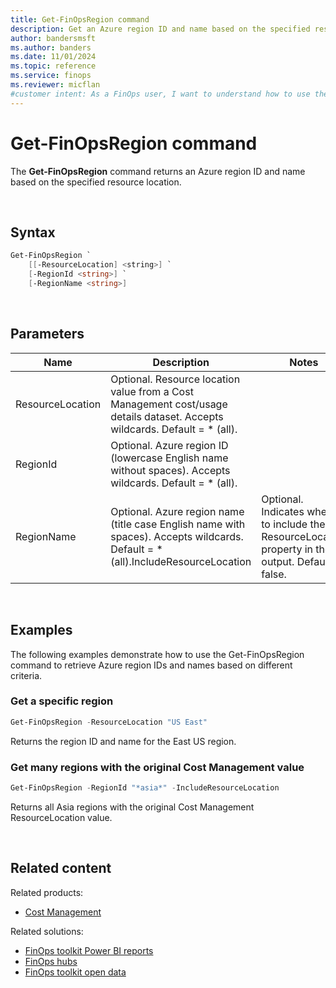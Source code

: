 ```yaml
---
title: Get-FinOpsRegion command
description: Get an Azure region ID and name based on the specified resource location using the Get-FinOpsRegion command in the FinOpsToolkit module.
author: bandersmsft
ms.author: banders
ms.date: 11/01/2024
ms.topic: reference
ms.service: finops
ms.reviewer: micflan
#customer intent: As a FinOps user, I want to understand how to use the what Get-FinOpsRegion command in the FinOpsToolkit module.
---
```


<!-- markdownlint-disable-next-line MD025 -->
# Get-FinOpsRegion command

The **Get-FinOpsRegion** command returns an Azure region ID and name based on the specified resource location.

<br>

## Syntax

```powershell
Get-FinOpsRegion `
    [[-ResourceLocation] <string>] `
    [-RegionId <string>] `
    [-RegionName <string>]
```

<br>

## Parameters

| Name            | Description                                                                                                                      | Notes
| --------------- | -------------------------------------------------------------------------------------------------------------------------------- | ---------------------------------------------------------------------------------------------------- |
| ResourceLocation | Optional. Resource location value from a Cost Management cost/usage details dataset. Accepts wildcards. Default = \* (all).      |
| RegionId        | Optional. Azure region ID (lowercase English name without spaces). Accepts wildcards. Default = \* (all).                        |
| RegionName      | Optional. Azure region name (title case English name with spaces). Accepts wildcards. Default = \* (all).IncludeResourceLocation | Optional. Indicates whether to include the ResourceLocation property in the output. Default = false. |

<br>

## Examples

The following examples demonstrate how to use the Get-FinOpsRegion command to retrieve Azure region IDs and names based on different criteria.

### Get a specific region

```powershell
Get-FinOpsRegion -ResourceLocation "US East"
```

Returns the region ID and name for the East US region.

### Get many regions with the original Cost Management value

```powershell
Get-FinOpsRegion -RegionId "*asia*" -IncludeResourceLocation
```

Returns all Asia regions with the original Cost Management ResourceLocation value.

<br>

## Related content

Related products:

- [Cost Management](/azure/cost-management-billing/costs/)

Related solutions:

- [FinOps toolkit Power BI reports](../../power-bi/reports.md)
- [FinOps hubs](../../hubs/finops-hubs-overview.md)
- [FinOps toolkit open data](../../open-data.md)

<br>
